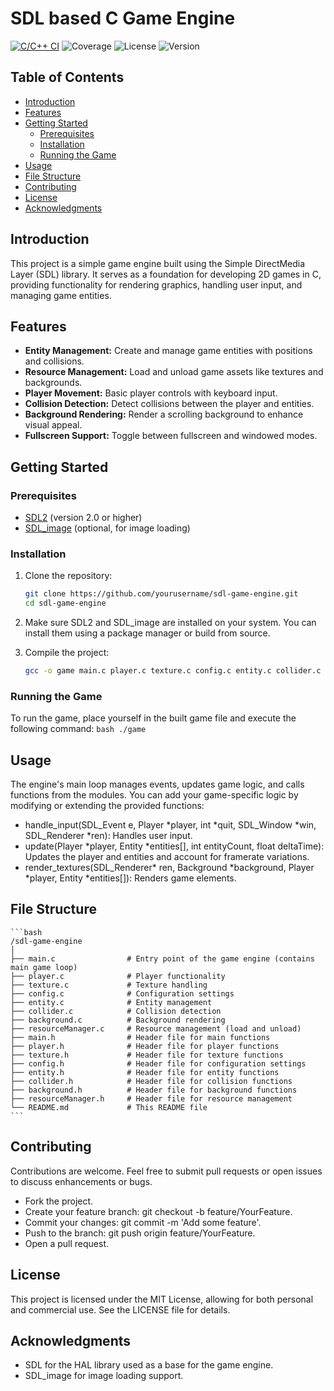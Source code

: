 # SDL based C Game Engine
[![C/C++ CI](https://github.com/amaury-bonneau/C-Game-Engine/actions/workflows/c-cpp.yml/badge.svg)](https://github.com/amaury-bonneau/C-Game-Engine/actions/workflows/c-cpp.yml)
![Coverage](https://img.shields.io/codecov/c/github/username/repo.svg)
![License](https://img.shields.io/badge/license-MIT-blue.svg)
![Version](https://img.shields.io/badge/version-0.0.0-blue.svg)


## Table of Contents
- [Introduction](#introduction)
- [Features](#features)
- [Getting Started](#getting-started)
  - [Prerequisites](#prerequisites)
  - [Installation](#installation)
  - [Running the Game](#running-the-game)
- [Usage](#usage)
- [File Structure](#file-structure)
- [Contributing](#contributing)
- [License](#license)
- [Acknowledgments](#acknowledgments)

## Introduction
This project is a simple game engine built using the Simple DirectMedia Layer (SDL) library. It serves as a foundation for developing 2D games in C, providing functionality for rendering graphics, handling user input, and managing game entities.

## Features
- **Entity Management:** Create and manage game entities with positions and collisions.
- **Resource Management:** Load and unload game assets like textures and backgrounds.
- **Player Movement:** Basic player controls with keyboard input.
- **Collision Detection:** Detect collisions between the player and entities.
- **Background Rendering:** Render a scrolling background to enhance visual appeal.
- **Fullscreen Support:** Toggle between fullscreen and windowed modes.

## Getting Started

### Prerequisites
- [SDL2](https://www.libsdl.org/download-2.0.php) (version 2.0 or higher)
- [SDL_image](https://github.com/libsdl-org/SDL_image) (optional, for image loading)

### Installation
1. Clone the repository:
   ```bash
   git clone https://github.com/yourusername/sdl-game-engine.git
   cd sdl-game-engine
   ```
2. Make sure SDL2 and SDL_image are installed on your system. You can install them using a package manager or build from source.

3. Compile the project:
    ```bash
    gcc -o game main.c player.c texture.c config.c entity.c collider.c background.c resourceManager.c -lSDL2 -lSDL2_image
    ```
### Running the Game
To run the game, place yourself in the built game file and execute the following command:
    ```bash
    ./game
    ```

## Usage
The engine's main loop manages events, updates game logic, and calls functions from the modules. You can add your game-specific logic by modifying or extending the provided functions:

- handle_input(SDL_Event e, Player *player, int *quit, SDL_Window *win, SDL_Renderer *ren): Handles user input.
- update(Player *player, Entity *entities[], int entityCount, float deltaTime): Updates the player and entities and account for framerate variations.
- render_textures(SDL_Renderer* ren, Background *background, Player *player, Entity *entities[]): Renders game elements.

## File Structure

    ```bash
    /sdl-game-engine
    │
    ├── main.c                # Entry point of the game engine (contains main game loop)
    ├── player.c              # Player functionality
    ├── texture.c             # Texture handling
    ├── config.c              # Configuration settings
    ├── entity.c              # Entity management
    ├── collider.c            # Collision detection
    ├── background.c          # Background rendering
    ├── resourceManager.c     # Resource management (load and unload)
    ├── main.h                # Header file for main functions
    ├── player.h              # Header file for player functions
    ├── texture.h             # Header file for texture functions
    ├── config.h              # Header file for configuration settings
    ├── entity.h              # Header file for entity functions
    ├── collider.h            # Header file for collision functions
    ├── background.h          # Header file for background functions
    ├── resourceManager.h     # Header file for resource management
    └── README.md             # This README file
    ```

## Contributing
Contributions are welcome. Feel free to submit pull requests or open issues to discuss enhancements or bugs.

- Fork the project.
- Create your feature branch: git checkout -b feature/YourFeature.
- Commit your changes: git commit -m 'Add some feature'.
- Push to the branch: git push origin feature/YourFeature.
- Open a pull request.

## License
This project is licensed under the MIT License, allowing for both personal and commercial use. See the LICENSE file for details.

## Acknowledgments
- SDL for the HAL library used as a base for the game engine.
- SDL_image for image loading support.
